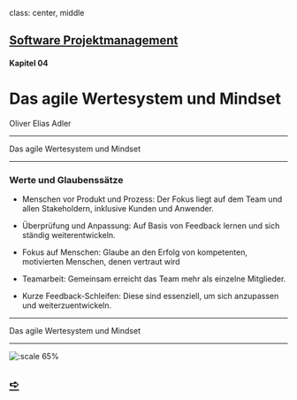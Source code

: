 class: center, middle

## [Software Projektmanagement](index.html)

#### Kapitel 04

# Das agile Wertesystem und Mindset

Oliver Elias Adler


---
Das agile Wertesystem und Mindset

----

### Werte und Glaubenssätze

* Menschen vor Produkt und Prozess: Der Fokus liegt auf dem Team und allen Stakeholdern, inklusive Kunden und Anwender.

* Überprüfung und Anpassung: Auf Basis von Feedback lernen und sich ständig weiterentwickeln.


* Fokus auf Menschen: Glaube an den Erfolg von kompetenten, motivierten Menschen, denen vertraut wird 

* Teamarbeit: Gemeinsam erreicht das Team mehr als einzelne Mitglieder.

* Kurze Feedback-Schleifen: Diese sind essenziell, um sich anzupassen und weiterzuentwickeln.


---
Das agile Wertesystem und Mindset

----

![:scale 65%](./media/Werteradar.png) 

## [&#10154;](?url=05.kapitel.md)





